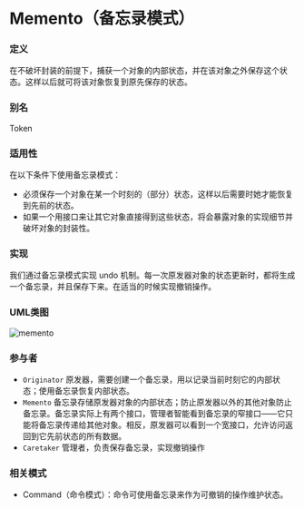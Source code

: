 # Memento（备忘录模式）

### 定义
在不破坏封装的前提下，捕获一个对象的内部状态，并在该对象之外保存这个状态。这样以后就可将该对象恢复到原先保存的状态。

### 别名
Token

### 适用性
在以下条件下使用备忘录模式：
* 必须保存一个对象在某一个时刻的（部分）状态，这样以后需要时她才能恢复到先前的状态。
* 如果一个用接口来让其它对象直接得到这些状态，将会暴露对象的实现细节并破坏对象的封装性。

### 实现
我们通过备忘录模式实现 undo 机制。每一次原发器对象的状态更新时，都将生成一个备忘录，并且保存下来。在适当的时候实现撤销操作。
### UML类图
![memento](http://ohtd7tndv.bkt.clouddn.com/memento.png)

### 参与者
* `Originator` 原发器，需要创建一个备忘录，用以记录当前时刻它的内部状态；使用备忘录恢复内部状态。
* `Memento` 备忘录存储原发器对象的内部状态；防止原发器以外的其他对象防止备忘录。备忘录实际上有两个接口，管理者智能看到备忘录的窄接口——它只能将备忘录传递给其他对象。相反，原发器可以看到一个宽接口，允许访问返回到它先前状态的所有数据。
* `Caretaker` 管理者，负责保存备忘录，实现撤销操作

### 相关模式
* Command（命令模式）：命令可使用备忘录来作为可撤销的操作维护状态。